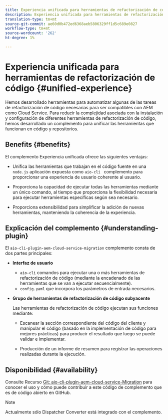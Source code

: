 ```yaml
---
title: Experiencia unificada para herramientas de refactorización de código
description: Experiencia unificada para herramientas de refactorización de código
translation-type: tm+mt
source-git-commit: ae60d0b472ed6368aeb5806329ff1d5c689e0827
workflow-type: tm+mt
source-wordcount: '262'
ht-degree: 1%

---
```



# Experiencia unificada para herramientas de refactorización de código {#unified-experience}

Hemos desarrollado herramientas para automatizar algunas de las tareas de refactorización de código necesarias para ser compatibles con AEM como Cloud Service. Para reducir la complejidad asociada con la instalación y configuración de diferentes herramientas de refactorización de código, hemos desarrollado un complemento para unificar las herramientas que funcionan en código y repositorios.

## Benefits {#benefits}

El complemento Experiencia unificada ofrece las siguientes ventajas:

* Unifica las herramientas que trabajan en el código fuente en una `node.js` aplicación expuesta como `aio-cli ` complemento para proporcionar una experiencia de usuario coherente al usuario.

* Proporciona la capacidad de ejecutar todas las herramientas mediante un único comando, al tiempo que proporciona la flexibilidad necesaria para ejecutar herramientas específicas según sea necesario.

* Proporciona extensibilidad para simplificar la adición de nuevas herramientas, manteniendo la coherencia de la experiencia.

## Explicación del complemento {#understanding-plugin}

El `aio-cli-plugin-aem-cloud-service-migration` complemento consta de dos partes principales:

* **Interfaz de usuario**

   * `aio-cli` comandos para ejecutar una o más herramientas de refactorización de código (mediante la encadenado de las herramientas que se van a ejecutar secuencialmente).
   * `config.yaml` que incorpora los parámetros de entrada necesarios.

* **Grupo de herramientas de refactorización de código subyacente**

   Las herramientas de refactorización de código ejecutan sus funciones mediante:

   * Escanear la sección correspondiente del código del cliente y manipular el código (basado en la implementación de código para mejores prácticas) para producir el resultado que luego se puede validar e implementar.

   * Producción de un informe de resumen para registrar las operaciones realizadas durante la ejecución.

## Disponibilidad {#availability}

Consulte Recurso [Git: aio-cli-plugin-aem-cloud-service-Migration](https://github.com/adobe/aio-cli-plugin-aem-cloud-service-migration) para conocer el uso y cómo puede contribuir a este código de complemento que es de código abierto en GitHub.

>[!NOTE]
>Actualmente sólo Dispatcher Converter está integrado con el complemento.
